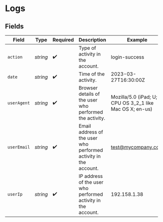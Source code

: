 # Logs


## Fields

| Field                                                            | Type                                                             | Required                                                         | Description                                                      | Example                                                          |
| ---------------------------------------------------------------- | ---------------------------------------------------------------- | ---------------------------------------------------------------- | ---------------------------------------------------------------- | ---------------------------------------------------------------- |
| `action`                                                         | *string*                                                         | :heavy_check_mark:                                               | Type of activity in the account.                                 | login-success                                                    |
| `date`                                                           | *string*                                                         | :heavy_check_mark:                                               | Time of the activity.                                            | 2023-03-27T16:30:00Z                                             |
| `userAgent`                                                      | *string*                                                         | :heavy_check_mark:                                               | Browser details of the user who performed the activity.          | Mozilla/5.0 (iPad; U; CPU OS 3_2_1 like Mac OS X; en-us)         |
| `userEmail`                                                      | *string*                                                         | :heavy_check_mark:                                               | Email address of the user who performed activity in the account. | test@mycompany.com                                               |
| `userIp`                                                         | *string*                                                         | :heavy_check_mark:                                               | IP address of the user who performed activity in the account.    | 192.158.1.38                                                     |